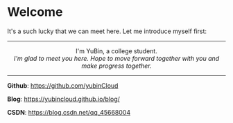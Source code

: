 # Welcome

It's a such lucky that we can meet here. Let me introduce myself first:

---
<p align="center">
  <center>I'm YuBin, a college student.</center>
  <em>
  <center>I'm glad to meet you here. Hope to move forward together with you and make progress together.</center>
  </em>
</p>

---

**Github**: <a href="https://github.com/yubinCloud" target="_blank">https://github.com/yubinCloud</a>

**Blog**: <a href="https://yubincloud.github.io/blog/" target="_blank">https://yubincloud.github.io/blog/</a>

**CSDN**: <a href="https://blog.csdn.net/qq_45668004" target="_blank">https://blog.csdn.net/qq_45668004</a>
